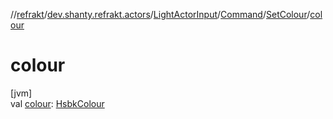 //[refrakt](../../../../../index.md)/[dev.shanty.refrakt.actors](../../../index.md)/[LightActorInput](../../index.md)/[Command](../index.md)/[SetColour](index.md)/[colour](colour.md)

# colour

[jvm]\
val [colour](colour.md): [HsbkColour](../../../../dev.shanty.refrakt.models/-hsbk-colour/index.md)
